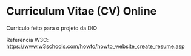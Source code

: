 # Curriculum Vitae (CV) Online

Curriculo feito para o projeto da DIO

Referência W3C: https://www.w3schools.com/howto/howto_website_create_resume.asp
